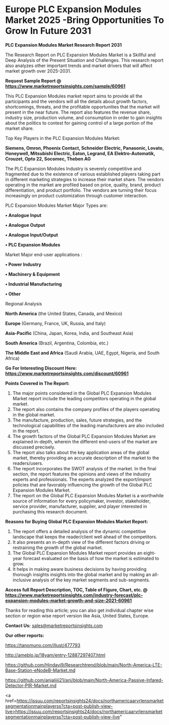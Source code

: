 # Europe PLC Expansion Modules Market 2025 -Bring Opportunities To Grow In Future 2031

<strong>PLC Expansion Modules Market Research Report 2031</strong>

The Research Report on PLC Expansion Modules Market is a Skillful and Deep Analysis of the Present Situation and Challenges. This research report also analyzes other important trends and market drivers that will affect market growth over 2025-2031.

<strong>Request Sample Report @ <a href=https://www.marketreportsinsights.com/sample/60961>https://www.marketreportsinsights.com/sample/60961</a></strong>

This PLC Expansion Modules market report aims to provide all the participants and the vendors will all the details about growth factors, shortcomings, threats, and the profitable opportunities that the market will present in the near future. The report also features the revenue share, industry size, production volume, and consumption in order to gain insights about the politics to contest for gaining control of a large portion of the market share.

Top Key Players in the PLC Expansion Modules Market:

<strong>Siemens, Omron, Phoenix Contact, Schneider Electric, Panasonic, Lovato, Honeywell, Mitsubishi Electric, Eaton, Legrand, EA Elektro-Automatik, Crouzet, Opto 22, Socomec, Theben AG</strong>

The PLC Expansion Modules Industry is severely competitive and fragmented due to the existence of various established players taking part in different marketing strategies to increase their market share. The vendors operating in the market are profiled based on price, quality, brand, product differentiation, and product portfolio. The vendors are turning their focus increasingly on product customization through customer interaction.

PLC Expansion Modules Market Major Types are:

<strong>• Analogue Input

• Analogue Output

• Analogue Input/Output

• PLC Expansion Modules</strong>

Market Major end-user applications :

<strong>• Power Industry

• Machinery & Equipment

• Industrial Manufacturing

• Other</strong>

Regional Analysis

</u><strong><b>North America</b></strong> (the United States, Canada, and Mexico)

<strong><b>Europe </b></strong>(Germany, France, UK, Russia, and Italy)

<strong><b>Asia-Pacific</b></strong> (China, Japan, Korea, India, and Southeast Asia)

<strong><b>South America</b></strong> (Brazil, Argentina, Colombia, etc.)

<strong><b>The Middle East and Africa</b></strong> (Saudi Arabia, UAE, Egypt, Nigeria, and South Africa)

<strong>Go For Interesting Discount Here: <a href=https://www.marketreportsinsights.com/discount/60961>https://www.marketreportsinsights.com/discount/60961</a></strong>

<strong>Points Covered in The Report:</strong>
<ol>
  <li>The major points considered in the Global PLC Expansion Modules Market report include the leading competitors operating in the global market.</li>
  <li>The report also contains the company profiles of the players operating in the global market.</li>
  <li>The manufacture, production, sales, future strategies, and the technological capabilities of the leading manufacturers are also included in the report.</li>
  <li>The growth factors of the Global PLC Expansion Modules Market are explained in-depth, wherein the different end-users of the market are discussed precisely.</li>
  <li>The report also talks about the key application areas of the global market, thereby providing an accurate description of the market to the readers/users.</li>
  <li>The report incorporates the SWOT analysis of the market. In the final section, the report features the opinions and views of the industry experts and professionals. The experts analyzed the export/import policies that are favorably influencing the growth of the Global PLC Expansion Modules Market.</li>
  <li>The report on the Global PLC Expansion Modules Market is a worthwhile source of information for every policymaker, investor, stakeholder, service provider, manufacturer, supplier, and player interested in purchasing this research document.</li>
</ol>
<strong>Reasons for Buying Global PLC Expansion Modules Market Report:</strong>

<ol>
  <li>The report offers a detailed analysis of the dynamic competitive landscape that keeps the reader/client well ahead of the competitors.</li>
  <li>It also presents an in-depth view of the different factors driving or restraining the growth of the global market.</li>
  <li>The Global PLC Expansion Modules Market report provides an eight-year forecast evaluated on the basis of how the market is estimated to grow.</li>
  <li>It helps in making aware business decisions by having providing thorough insights insights into the global market and by making an all-inclusive analysis of the key market segments and sub-segments.</li>
</ol>
<strong>Access full Report Description, TOC, Table of Figure, Chart, etc. @ <a href=https://www.marketreportsinsights.com/industry-forecast/plc-expansion-modules-market-growth-and-size-2021-60961>https://www.marketreportsinsights.com/industry-forecast/plc-expansion-modules-market-growth-and-size-2021-60961</a></strong>


Thanks for reading this article; you can also get individual chapter wise section or region wise report version like Asia, United States, Europe.

<strong>Contact Us:</strong>
sales@marketreportsinsights.com

<strong>Our other reports:</strong>

<a href=https://tanomuno.com/illust/477793>https://tanomuno.com/illust/477793</a>

<a href=http://ameblo.jp/18yam/entry-12887297407.html>http://ameblo.jp/18yam/entry-12887297407.html</a>

<a href=https://github.com/Hindavi9/Researchtrend/blob/main/North-America-LTE-Base-Station-eNodeB-Market.md>https://github.com/Hindavi9/Researchtrend/blob/main/North-America-LTE-Base-Station-eNodeB-Market.md</a>

<a href=https://github.com/anjaliiii21/ani/blob/main/North-America-Passive-Infared-Detector-PIR-Market.md>https://github.com/anjaliiii21/ani/blob/main/North-America-Passive-Infared-Detector-PIR-Market.md</a>

<a href=https://issuu.com/reportsinsights24/docs/northamericaarvrlensmarketsegmentationmainplayerss?cta=post-publish-view-live>https://issuu.com/reportsinsights24/docs/northamericaarvrlensmarketsegmentationmainplayerss?cta=post-publish-view-live</a>"
